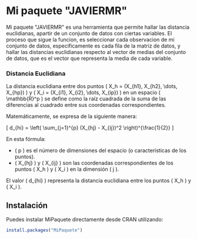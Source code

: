 # Mi paquete "JAVIERMR"

Mi paquete "JAVIERMR" es una herramienta que permite hallar las distancia euclidianas, apartir de un conjunto de datos con ciertas variables. El proceso que sigue la funcion,
es seleccionar cada observacion de mi conjunto de datos, especificamente es cada fila de la matriz de datos, y hallar las distancias euclidianas respecto al vector de medias del
conjunto de datos, que es el vector que representa la media de cada variable. 

### Distancia Euclidiana

La distancia euclidiana entre dos puntos \( X_h = (X_{h1}, X_{h2}, \dots, X_{hp}) \) y \( X_i = (X_{i1}, X_{i2}, \dots, X_{ip}) \) en un espacio \( \mathbb{R}^p \) se define como la raíz cuadrada de la suma de las diferencias al cuadrado entre sus coordenadas correspondientes.

Matemáticamente, se expresa de la siguiente manera:

\[
d_{hi} = \left( \sum_{j=1}^{p} (X_{hj} - X_{ij})^2 \right)^{\frac{1}{2}}
\]

En esta fórmula:

- \( p \) es el número de dimensiones del espacio (o características de los puntos).
- \( X_{hj} \) y \( X_{ij} \) son las coordenadas correspondientes de los puntos \( X_h \) y \( X_i \) en la dimensión \( j \).

El valor \( d_{hi} \) representa la distancia euclidiana entre los puntos \( X_h \) y \( X_i \).

## Instalación

Puedes instalar MiPaquete directamente desde CRAN utilizando:

```r
install.packages("MiPaquete")

